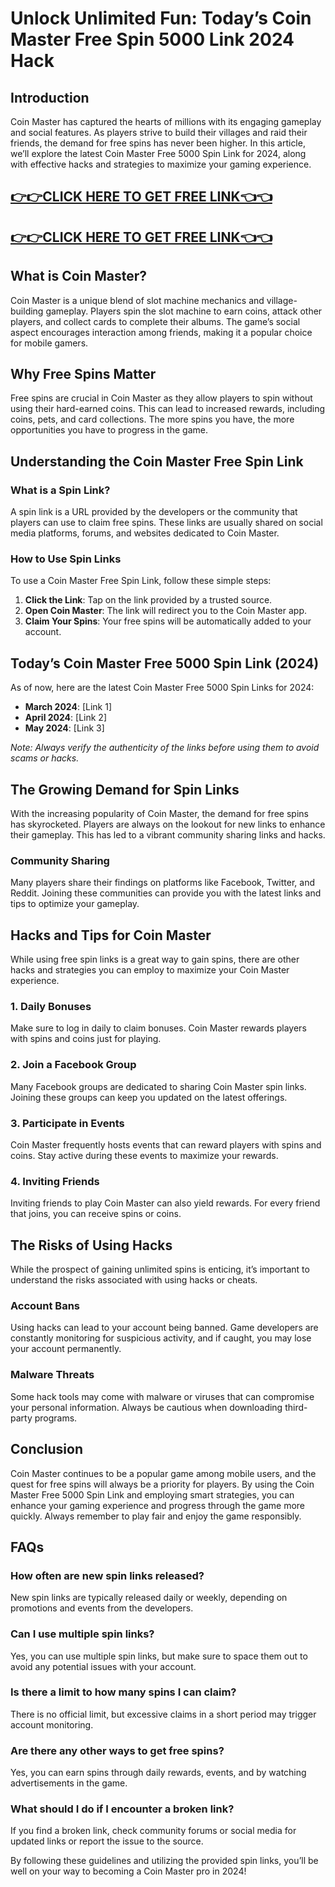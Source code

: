 # Unlock Unlimited Fun: Today’s Coin Master Free Spin 5000 Link 2024 Hack

## Introduction

Coin Master has captured the hearts of millions with its engaging gameplay and social features. As players strive to build their villages and raid their friends, the demand for free spins has never been higher. In this article, we’ll explore the latest Coin Master Free 5000 Spin Link for 2024, along with effective hacks and strategies to maximize your gaming experience.

[👉👉CLICK HERE TO GET FREE LINK👈👈](https://todaylink.site/CoinsLink/)
--
[👉👉CLICK HERE TO GET FREE LINK👈👈](https://todaylink.site/CoinsLink/)
--

## What is Coin Master?

Coin Master is a unique blend of slot machine mechanics and village-building gameplay. Players spin the slot machine to earn coins, attack other players, and collect cards to complete their albums. The game’s social aspect encourages interaction among friends, making it a popular choice for mobile gamers.

## Why Free Spins Matter

Free spins are crucial in Coin Master as they allow players to spin without using their hard-earned coins. This can lead to increased rewards, including coins, pets, and card collections. The more spins you have, the more opportunities you have to progress in the game.

## Understanding the Coin Master Free Spin Link

### What is a Spin Link?

A spin link is a URL provided by the developers or the community that players can use to claim free spins. These links are usually shared on social media platforms, forums, and websites dedicated to Coin Master.

### How to Use Spin Links

To use a Coin Master Free Spin Link, follow these simple steps:

1. **Click the Link**: Tap on the link provided by a trusted source.
2. **Open Coin Master**: The link will redirect you to the Coin Master app.
3. **Claim Your Spins**: Your free spins will be automatically added to your account.

## Today’s Coin Master Free 5000 Spin Link (2024)

As of now, here are the latest Coin Master Free 5000 Spin Links for 2024:

- **March 2024**: [Link 1]
- **April 2024**: [Link 2]
- **May 2024**: [Link 3]

*Note: Always verify the authenticity of the links before using them to avoid scams or hacks.*

## The Growing Demand for Spin Links

With the increasing popularity of Coin Master, the demand for free spins has skyrocketed. Players are always on the lookout for new links to enhance their gameplay. This has led to a vibrant community sharing links and hacks.

### Community Sharing

Many players share their findings on platforms like Facebook, Twitter, and Reddit. Joining these communities can provide you with the latest links and tips to optimize your gameplay.

## Hacks and Tips for Coin Master

While using free spin links is a great way to gain spins, there are other hacks and strategies you can employ to maximize your Coin Master experience.

### 1. Daily Bonuses

Make sure to log in daily to claim bonuses. Coin Master rewards players with spins and coins just for playing.

### 2. Join a Facebook Group

Many Facebook groups are dedicated to sharing Coin Master spin links. Joining these groups can keep you updated on the latest offerings.

### 3. Participate in Events

Coin Master frequently hosts events that can reward players with spins and coins. Stay active during these events to maximize your rewards.

### 4. Inviting Friends

Inviting friends to play Coin Master can also yield rewards. For every friend that joins, you can receive spins or coins.

## The Risks of Using Hacks

While the prospect of gaining unlimited spins is enticing, it’s important to understand the risks associated with using hacks or cheats.

### Account Bans

Using hacks can lead to your account being banned. Game developers are constantly monitoring for suspicious activity, and if caught, you may lose your account permanently.

### Malware Threats

Some hack tools may come with malware or viruses that can compromise your personal information. Always be cautious when downloading third-party programs.

## Conclusion

Coin Master continues to be a popular game among mobile users, and the quest for free spins will always be a priority for players. By using the Coin Master Free 5000 Spin Link and employing smart strategies, you can enhance your gaming experience and progress through the game more quickly. Always remember to play fair and enjoy the game responsibly.

## FAQs

### How often are new spin links released?

New spin links are typically released daily or weekly, depending on promotions and events from the developers.

### Can I use multiple spin links?

Yes, you can use multiple spin links, but make sure to space them out to avoid any potential issues with your account.

### Is there a limit to how many spins I can claim?

There is no official limit, but excessive claims in a short period may trigger account monitoring.

### Are there any other ways to get free spins?

Yes, you can earn spins through daily rewards, events, and by watching advertisements in the game.

### What should I do if I encounter a broken link?

If you find a broken link, check community forums or social media for updated links or report the issue to the source.

By following these guidelines and utilizing the provided spin links, you’ll be well on your way to becoming a Coin Master pro in 2024!
